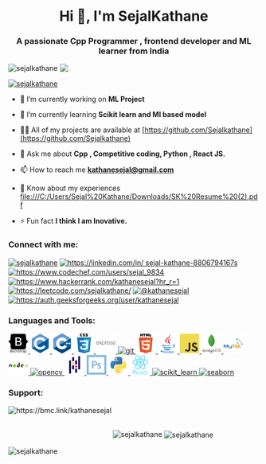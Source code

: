 <h1 align="center">Hi 👋, I'm SejalKathane</h1>
<h3 align="center">A passionate Cpp Programmer , frontend developer and ML learner from India</h3>
<img align="right" alt"Coding" width="400" src="https://cdn.dribbble.com/users/5690231/screenshots/16191500/media/4fbd0ec22f13a3521bb37cc5fe8b1cb3.gif">

<p align="left"> <img src="https://komarev.com/ghpvc/?username=sejalkathane&label=Profile%20views&color=0e75b6&style=flat" alt="sejalkathane" /> </p>

<p align="left"> <a href="https://twitter.com/sejalkathane" target="blank"><img src="https://img.shields.io/twitter/follow/sejalkathane?logo=twitter&style=for-the-badge" alt="sejalkathane" /></a> </p>

- 🔭 I’m currently working on **ML Project**

- 🌱 I’m currently learning **Scikit learn and Ml based model**

- 👨‍💻 All of my projects are available at [https://github.com/Sejalkathane](https://github.com/Sejalkathane)

- 💬 Ask me about **Cpp , Competitive coding, Python , React JS.**

- 📫 How to reach me **kathanesejal@gmail.com**

- 📄 Know about my experiences [file:///C:/Users/Sejal%20Kathane/Downloads/SK%20Resume%20(2).pdf](file:///C:/Users/Sejal%20Kathane/Downloads/SK%20Resume%20(2).pdf)

- ⚡ Fun fact **I think I am Inovative.**

<h3 align="left">Connect with me:</h3>
<p align="left">
<a href="https://twitter.com/sejalkathane" target="blank"><img align="center" src="https://raw.githubusercontent.com/rahuldkjain/github-profile-readme-generator/master/src/images/icons/Social/twitter.svg" alt="sejalkathane" height="30" width="40" /></a>
<a href="https://linkedin.com/in/https://linkedin.com/in/ sejal-kathane-8806794167s" target="blank"><img align="center" src="https://raw.githubusercontent.com/rahuldkjain/github-profile-readme-generator/master/src/images/icons/Social/linked-in-alt.svg" alt="https://linkedin.com/in/ sejal-kathane-8806794167s" height="30" width="40" /></a>
<a href="https://www.codechef.com/users/https://www.codechef.com/users/sejal_9834" target="blank"><img align="center" src="https://cdn.jsdelivr.net/npm/simple-icons@3.1.0/icons/codechef.svg" alt="https://www.codechef.com/users/sejal_9834" height="30" width="40" /></a>
<a href="https://www.hackerrank.com/https://www.hackerrank.com/kathanesejal?hr_r=1" target="blank"><img align="center" src="https://raw.githubusercontent.com/rahuldkjain/github-profile-readme-generator/master/src/images/icons/Social/hackerrank.svg" alt="https://www.hackerrank.com/kathanesejal?hr_r=1" height="30" width="40" /></a>
<a href="https://www.leetcode.com/https://leetcode.com/sejalkathane/" target="blank"><img align="center" src="https://raw.githubusercontent.com/rahuldkjain/github-profile-readme-generator/master/src/images/icons/Social/leet-code.svg" alt="https://leetcode.com/sejalkathane/" height="30" width="40" /></a>
<a href="https://www.hackerearth.com/@kathanesejal" target="blank"><img align="center" src="https://raw.githubusercontent.com/rahuldkjain/github-profile-readme-generator/master/src/images/icons/Social/hackerearth.svg" alt="@kathanesejal" height="30" width="40" /></a>
<a href="https://auth.geeksforgeeks.org/user/https://auth.geeksforgeeks.org/user/kathanesejal" target="blank"><img align="center" src="https://raw.githubusercontent.com/rahuldkjain/github-profile-readme-generator/master/src/images/icons/Social/geeks-for-geeks.svg" alt="https://auth.geeksforgeeks.org/user/kathanesejal" height="30" width="40" /></a>
</p>

<h3 align="left">Languages and Tools:</h3>
<p align="left"> <a href="https://getbootstrap.com" target="_blank" rel="noreferrer"> <img src="https://raw.githubusercontent.com/devicons/devicon/master/icons/bootstrap/bootstrap-plain-wordmark.svg" alt="bootstrap" width="40" height="40"/> </a> <a href="https://www.cprogramming.com/" target="_blank" rel="noreferrer"> <img src="https://raw.githubusercontent.com/devicons/devicon/master/icons/c/c-original.svg" alt="c" width="40" height="40"/> </a> <a href="https://www.w3schools.com/cpp/" target="_blank" rel="noreferrer"> <img src="https://raw.githubusercontent.com/devicons/devicon/master/icons/cplusplus/cplusplus-original.svg" alt="cplusplus" width="40" height="40"/> </a> <a href="https://www.w3schools.com/css/" target="_blank" rel="noreferrer"> <img src="https://raw.githubusercontent.com/devicons/devicon/master/icons/css3/css3-original-wordmark.svg" alt="css3" width="40" height="40"/> </a> <a href="https://expressjs.com" target="_blank" rel="noreferrer"> <img src="https://raw.githubusercontent.com/devicons/devicon/master/icons/express/express-original-wordmark.svg" alt="express" width="40" height="40"/> </a> <a href="https://git-scm.com/" target="_blank" rel="noreferrer"> <img src="https://www.vectorlogo.zone/logos/git-scm/git-scm-icon.svg" alt="git" width="40" height="40"/> </a> <a href="https://www.w3.org/html/" target="_blank" rel="noreferrer"> <img src="https://raw.githubusercontent.com/devicons/devicon/master/icons/html5/html5-original-wordmark.svg" alt="html5" width="40" height="40"/> </a> <a href="https://www.java.com" target="_blank" rel="noreferrer"> <img src="https://raw.githubusercontent.com/devicons/devicon/master/icons/java/java-original.svg" alt="java" width="40" height="40"/> </a> <a href="https://developer.mozilla.org/en-US/docs/Web/JavaScript" target="_blank" rel="noreferrer"> <img src="https://raw.githubusercontent.com/devicons/devicon/master/icons/javascript/javascript-original.svg" alt="javascript" width="40" height="40"/> </a> <a href="https://www.mongodb.com/" target="_blank" rel="noreferrer"> <img src="https://raw.githubusercontent.com/devicons/devicon/master/icons/mongodb/mongodb-original-wordmark.svg" alt="mongodb" width="40" height="40"/> </a> <a href="https://www.mysql.com/" target="_blank" rel="noreferrer"> <img src="https://raw.githubusercontent.com/devicons/devicon/master/icons/mysql/mysql-original-wordmark.svg" alt="mysql" width="40" height="40"/> </a> <a href="https://nodejs.org" target="_blank" rel="noreferrer"> <img src="https://raw.githubusercontent.com/devicons/devicon/master/icons/nodejs/nodejs-original-wordmark.svg" alt="nodejs" width="40" height="40"/> </a> <a href="https://opencv.org/" target="_blank" rel="noreferrer"> <img src="https://www.vectorlogo.zone/logos/opencv/opencv-icon.svg" alt="opencv" width="40" height="40"/> </a> <a href="https://pandas.pydata.org/" target="_blank" rel="noreferrer"> <img src="https://raw.githubusercontent.com/devicons/devicon/2ae2a900d2f041da66e950e4d48052658d850630/icons/pandas/pandas-original.svg" alt="pandas" width="40" height="40"/> </a> <a href="https://www.photoshop.com/en" target="_blank" rel="noreferrer"> <img src="https://raw.githubusercontent.com/devicons/devicon/master/icons/photoshop/photoshop-line.svg" alt="photoshop" width="40" height="40"/> </a> <a href="https://www.python.org" target="_blank" rel="noreferrer"> <img src="https://raw.githubusercontent.com/devicons/devicon/master/icons/python/python-original.svg" alt="python" width="40" height="40"/> </a> <a href="https://reactjs.org/" target="_blank" rel="noreferrer"> <img src="https://raw.githubusercontent.com/devicons/devicon/master/icons/react/react-original-wordmark.svg" alt="react" width="40" height="40"/> </a> <a href="https://scikit-learn.org/" target="_blank" rel="noreferrer"> <img src="https://upload.wikimedia.org/wikipedia/commons/0/05/Scikit_learn_logo_small.svg" alt="scikit_learn" width="40" height="40"/> </a> <a href="https://seaborn.pydata.org/" target="_blank" rel="noreferrer"> <img src="https://seaborn.pydata.org/_images/logo-mark-lightbg.svg" alt="seaborn" width="40" height="40"/> </a> </p>

<h3 align="left">Support:</h3>
<p><a href="https://www.buymeacoffee.com/https://bmc.link/kathanesejal"> <img align="left" src="https://cdn.buymeacoffee.com/buttons/v2/default-yellow.png" height="50" width="210" alt="https://bmc.link/kathanesejal" /></a></p><br><br>

<p><img align="left" src="https://github-readme-stats.vercel.app/api/top-langs?username=sejalkathane&show_icons=true&locale=en&layout=compact" alt="sejalkathane" /></p>

<p>&nbsp;<img align="center" src="https://github-readme-stats.vercel.app/api?username=sejalkathane&show_icons=true&locale=en" alt="sejalkathane" /></p>

<p><img align="center" src="https://github-readme-streak-stats.herokuapp.com/?user=sejalkathane&" alt="sejalkathane" /></p>

